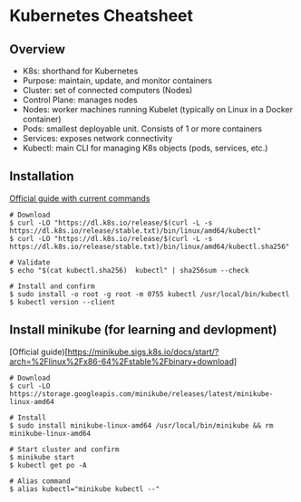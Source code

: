 
# Kubernetes Cheatsheet

## Overview

- K8s: shorthand for Kubernetes
- Purpose: maintain, update, and monitor containers
- Cluster: set of connected computers (Nodes)
- Control Plane: manages nodes
- Nodes: worker machines running Kubelet (typically on Linux in a Docker container)
- Pods: smallest deployable unit. Consists of 1 or more containers
- Services: exposes network connectivity
- Kubectl: main CLI for managing K8s objects (pods, services, etc.)

## Installation

[Official guide with current commands](https://kubernetes.io/docs/tasks/tools/install-kubectl-linux/)

~~~
# Download
$ curl -LO "https://dl.k8s.io/release/$(curl -L -s https://dl.k8s.io/release/stable.txt)/bin/linux/amd64/kubectl"
$ curl -LO "https://dl.k8s.io/release/$(curl -L -s https://dl.k8s.io/release/stable.txt)/bin/linux/amd64/kubectl.sha256"

# Validate
$ echo "$(cat kubectl.sha256)  kubectl" | sha256sum --check

# Install and confirm
$ sudo install -o root -g root -m 0755 kubectl /usr/local/bin/kubectl
$ kubectl version --client
~~~

## Install minikube (for learning and devlopment)

[Official guide)[https://minikube.sigs.k8s.io/docs/start/?arch=%2Flinux%2Fx86-64%2Fstable%2Fbinary+download]

~~~
# Download
$ curl -LO https://storage.googleapis.com/minikube/releases/latest/minikube-linux-amd64

# Install
$ sudo install minikube-linux-amd64 /usr/local/bin/minikube && rm minikube-linux-amd64

# Start cluster and confirm
$ minikube start
$ kubectl get po -A

# Alias command
$ alias kubectl="minikube kubectl --"
~~~
